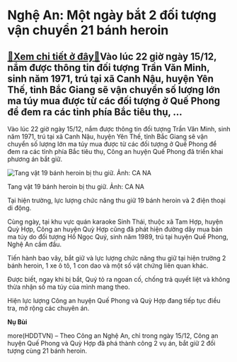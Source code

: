 Nghệ An: Một ngày bắt 2 đối tượng vận chuyển 21 bánh heroin
===========================================================

[:gift:Xem chi tiết ở đây:gift:](https://hddtvn.com/nghe-an-mot-ngay-bat-2-doi-tuong-van-chuyen-21-banh-heroin/)Vào lúc 22 giờ ngày 15/12, nắm được thông tin đối tượng Trần Văn Minh, sinh năm 1971, trú tại xã Canh Nậu, huyện Yên Thế, tỉnh Bắc Giang sẽ vận chuyển số lượng lớn ma túy mua được từ các đối tượng ở Quế Phong để đem ra các tỉnh phía Bắc tiêu thụ, …
--------------------------------------------------------------------------------------------------------------------------------------------------------------------------------------------------------------------------------------------------------


Vào lúc 22 giờ ngày 15/12, nắm được thông tin đối tượng Trần Văn Minh, sinh năm 1971, trú tại xã Canh Nậu, huyện Yên Thế, tỉnh Bắc Giang sẽ vận chuyển số lượng lớn ma túy mua được từ các đối tượng ở Quế Phong để đem ra các tỉnh phía Bắc tiêu thụ, Công an huyện Quế Phong đã triển khai phương án bắt giữ.





![Tang vật 19 bánh heroin bị thu giữ. Ảnh: CA NA](https://hddtvn.com/wp-content/uploads/2021/01/4327_19_banh.jpg "Tang vật 19 bánh heroin bị thu giữ. Ảnh: CA NA")


Tang vật 19 bánh heroin bị thu giữ. Ảnh: CA NA



Tại hiện trường, lực lượng chức năng thu giữ 19 bánh heroin và 2 điện thoại di động.


Cùng ngày, tại khu vực quán karaoke Sinh Thái, thuộc xã Tam Hợp, huyện Quỳ Hợp, Công an huyện Quỳ Hợp cũng đã phát hiện đường dây mua bán ma túy do đối tượng Hồ Ngọc Quý, sinh năm 1989, trú tại huyện Quế Phong, Nghệ An cầm đầu.


Tiến hành bao vây, bắt giữ và lực lượng chức năng thu giữ tại hiện trường 2 bánh heroin, 1 xe ô tô, 1 con dao và một số vật chứng liên quan khác.


Được biết, ngay khi bị bắt, Quý tỏ ra ngoan cố, chống trả quyết liệt và không thừa nhận số ma túy của mình mang theo.


Hiện lực lượng Công an huyện Quế Phong và Quỳ Hợp đang tiếp tục điều tra, mở rộng các chuyên án.




**Nụ Bùi**



more(HDDTVN) – Theo Công an Nghệ An, chỉ trong ngày 15/12, Công an huyện Quế Phong và Quỳ Hợp đã phá thành công 2 vụ án, bắt giữ 2 đối tượng cùng 21 bánh heroin.

